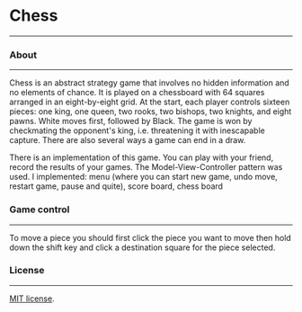 # Chess
---

### About
---
Chess is an abstract strategy game that involves no hidden information and no elements of chance. 
It is played on a chessboard with 64 squares arranged in an eight-by-eight grid.
At the start, each player controls sixteen pieces: one king, one queen, two rooks, two bishops, two knights, and eight pawns.
White moves first, followed by Black.
The game is won by checkmating the opponent's king, i.e. threatening it with inescapable capture. There are also several ways a game can end in a draw.

There is an implementation of this game. You can play with your friend, record the results of your games.
The Model-View-Controller pattern was used.
I implemented: menu (where you can start new game, undo move, restart game, pause and quite), score board, chess board
### Game control
---
To move a piece you should first click the piece you want to move then hold down the shift key and click a destination square for the piece selected. 

### License
---

[MIT license](https://en.wikipedia.org/wiki/MIT_License).
